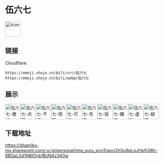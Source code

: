 # 伍六七
<img src="https://emoji.shojo.cn/bili/src/伍六七/icon.png" width="50" height="50" alt="icon">

## 链接
Cloudflare:
```
https://emoji.shojo.cn/bili/src/伍六七
https://emoji.shojo.cn/bili/webp/伍六七
```
## 展示
<img src="https://emoji.shojo.cn/bili/src/伍六七/伍六七-傲娇.png" width="50" height="50" alt="伍六七-傲娇"><img src="https://emoji.shojo.cn/bili/src/伍六七/伍六七-点赞.png" width="50" height="50" alt="伍六七-点赞"><img src="https://emoji.shojo.cn/bili/src/伍六七/伍六七-干杯.png" width="50" height="50" alt="伍六七-干杯"><img src="https://emoji.shojo.cn/bili/src/伍六七/伍六七-惊吓.png" width="50" height="50" alt="伍六七-惊吓"><img src="https://emoji.shojo.cn/bili/src/伍六七/伍六七-可怜.png" width="50" height="50" alt="伍六七-可怜"><img src="https://emoji.shojo.cn/bili/src/伍六七/伍六七-生气.png" width="50" height="50" alt="伍六七-生气"><img src="https://emoji.shojo.cn/bili/src/伍六七/伍六七-投币.png" width="50" height="50" alt="伍六七-投币"><img src="https://emoji.shojo.cn/bili/src/伍六七/伍六七-嫌弃.png" width="50" height="50" alt="伍六七-嫌弃"><img src="https://emoji.shojo.cn/bili/src/伍六七/伍六七-虚脱.png" width="50" height="50" alt="伍六七-虚脱"><img src="https://emoji.shojo.cn/bili/src/伍六七/伍六七-疑惑.png" width="50" height="50" alt="伍六七-疑惑">

## 下载地址

https://shamiko-my.sharepoint.com/:u:/g/personal/img_yuru_pro/Eepci2hSu9pLoJHpfUI8h-8BQaL5d1N8IOnb1BzNAz340w